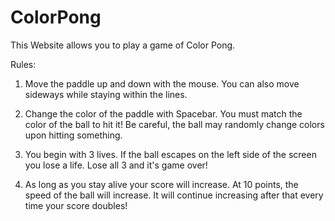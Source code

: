 # ColorPong
This Website allows you to play a game of Color Pong.

Rules:
  1. Move the paddle up and down with the mouse. You can also move sideways while staying within the lines.

  2. Change the color of the paddle with Spacebar. You must match the color of the ball to hit it! Be careful, the ball may randomly change colors upon hitting something.

  3. You begin with 3 lives. If the ball escapes on the left side of the screen you lose a life. Lose all 3 and it's game over!
  
  4. As long as you stay alive your score will increase. At 10 points, the speed of the ball will increase. It will continue increasing after that every time your score doubles!
